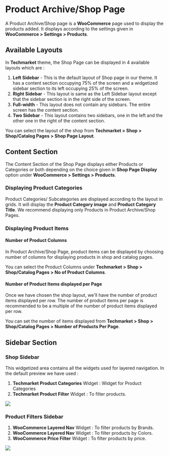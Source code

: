 # Product Archive/Shop Page

A Product Archive/Shop page is a **WooCommerce** page used to display the products added. It displays according to the settings given in **WooCommerce > Settings > Products**.

## Available Layouts

In **Techmarket** theme, the Shop Page can be displayed in 4 available layouts which are :
1. **Left Sidebar** - This is the default layout of Shop page in our theme. It has a content section occupying 75% of the screen and a widgetized sidebar section to its left occupying 25% of the screen.
2. **Right Sidebar** - This layout is same as the Left Sidebar layout except that the sidebar section is in the right side of the screen.
3. **Full-width** - This layout does not contain any sidebars. The entire screen has the content section.
4. **Two Sidebar** - This layout contains two sidebars, one in the left and the other one in the right of the content section.

You can select the layout of the shop from **Techmarket > Shop > Shop/Catalog Pages > Shop Page Layout**.

## Content Section

The Content Section of the Shop Page displays either Products or Categories or both depending on the choice given in **Shop Page Display** option under **WooCommerce > Settings > Products**.

### Displaying Product Categories

Product Categories/ Subcategories are displayed according to the layout in grids. It will display the **Product Category image** and **Product Category Title**. We recommend displaying only Products in Product Archive/Shop Pages.

### Displaying Product Items

#### Number of Product Columns

In Product Archive/Shop Page, product items can be displayed by choosing number of columns for displaying products in shop and catalog pages.

You can select the Product Columns under **Techmarket > Shop > Shop/Catalog Pages > No of Product Columns**.

#### Number of Product Items displayed per Page

Once we have chosen the shop layout, we'll have the number of product items displayed per row. The number of product items per page is recommended to be a multiple of the number of product items displayed per row.

You can set the number of items displayed from **Techmarket > Shop > Shop/Catalog Pages > Number of Products Per Page**.

## Sidebar Section

### Shop Sidebar

This widgetized area contains all the widgets used for layered navigation. In the default preview we have used :

1. **Techmarket Product Categories** Widget : Widget for Product Categories
2. **Techmarket Product Filter** Widget : To filter products.

![](http://transvelo.github.io/docs/electro/images/shop-sidebar-widget.png)

### Product Filters Sidebar

1. **WooCommerce Layered Nav** Widget : To filter products by Brands.
2. **WooCommerce Layered Nav** Widget : To filter products by Colors.
3. **WooCommerce Price Filter** Widget : To filter products by price.


![](http://transvelo.github.io/docs/electro/images/product-filter-widget.png)
